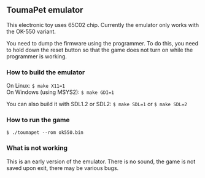 ## ToumaPet emulator

This electronic toy uses 65C02 chip. Currently the emulator only works with the OK-550 variant.

You need to dump the firmware using the programmer. To do this, you need to hold down the reset button so that the game does not turn on while the programmer is working.

### How to build the emulator

On Linux: `$ make X11=1`  
On Windows (using MSYS2): `$ make GDI=1`  

You can also build it with SDL1.2 or SDL2: `$ make SDL=1` or `$ make SDL=2`  

### How to run the game

```
$ ./toumapet --rom ok550.bin
```

### What is not working

This is an early version of the emulator. There is no sound, the game is not saved upon exit, there may be various bugs.
